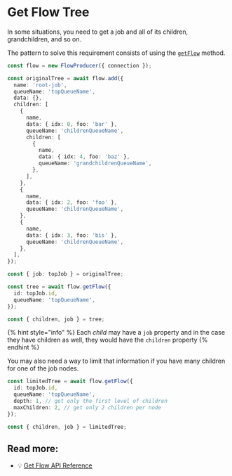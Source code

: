 # Get Flow Tree

In some situations, you need to get a job and all of its children, grandchildren, and so on.

The pattern to solve this requirement consists of using the [`getFlow`](https://api.docs.bullmq.io/classes/v5.FlowProducer.html#getflow) method.

```typescript
const flow = new FlowProducer({ connection });

const originalTree = await flow.add({
  name: 'root-job',
  queueName: 'topQueueName',
  data: {},
  children: [
    {
      name,
      data: { idx: 0, foo: 'bar' },
      queueName: 'childrenQueueName',
      children: [
        {
          name,
          data: { idx: 4, foo: 'baz' },
          queueName: 'grandchildrenQueueName',
        },
      ],
    },
    {
      name,
      data: { idx: 2, foo: 'foo' },
      queueName: 'childrenQueueName',
    },
    {
      name,
      data: { idx: 3, foo: 'bis' },
      queueName: 'childrenQueueName',
    },
  ],
});

const { job: topJob } = originalTree;

const tree = await flow.getFlow({
  id: topJob.id,
  queueName: 'topQueueName',
});

const { children, job } = tree;
```

{% hint style="info" %}
Each _child_ may have a `job` property and in the case they have children as well, they would have the `children` property
{% endhint %}

You may also need a way to limit that information if you have many children for one of the job nodes.

```typescript
const limitedTree = await flow.getFlow({
  id: topJob.id,
  queueName: 'topQueueName',
  depth: 1, // get only the first level of children
  maxChildren: 2, // get only 2 children per node
});

const { children, job } = limitedTree;
```

## Read more:

- 💡 [Get Flow API Reference](https://api.docs.bullmq.io/classes/v5.FlowProducer.html#getflow)

